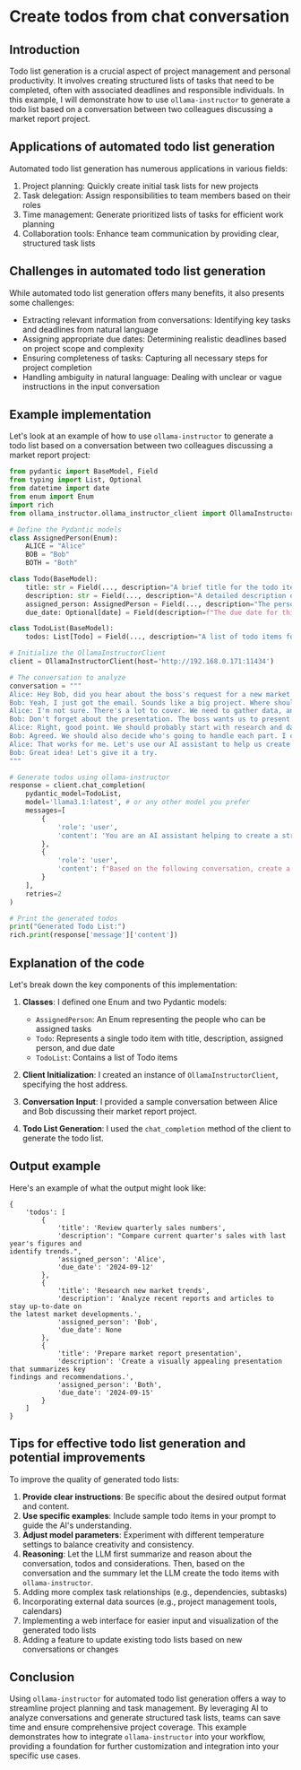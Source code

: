 # Create todos from chat conversation

## Introduction

Todo list generation is a crucial aspect of project management and personal productivity. It involves creating structured lists of tasks that need to be completed, often with associated deadlines and responsible individuals. In this example, I will demonstrate how to use `ollama-instructor` to generate a todo list based on a conversation between two colleagues discussing a market report project.

## Applications of automated todo list generation

Automated todo list generation has numerous applications in various fields:

1. Project planning: Quickly create initial task lists for new projects
2. Task delegation: Assign responsibilities to team members based on their roles
3. Time management: Generate prioritized lists of tasks for efficient work planning
4. Collaboration tools: Enhance team communication by providing clear, structured task lists

## Challenges in automated todo list generation

While automated todo list generation offers many benefits, it also presents some challenges:

- Extracting relevant information from conversations: Identifying key tasks and deadlines from natural language
- Assigning appropriate due dates: Determining realistic deadlines based on project scope and complexity
- Ensuring completeness of tasks: Capturing all necessary steps for project completion
- Handling ambiguity in natural language: Dealing with unclear or vague instructions in the input conversation

## Example implementation

Let's look at an example of how to use `ollama-instructor` to generate a todo list based on a conversation between two colleagues discussing a market report project:

```python
from pydantic import BaseModel, Field
from typing import List, Optional
from datetime import date
from enum import Enum
import rich
from ollama_instructor.ollama_instructor_client import OllamaInstructorClient

# Define the Pydantic models
class AssignedPerson(Enum):
    ALICE = "Alice"
    BOB = "Bob"
    BOTH = "Both"

class Todo(BaseModel):
    title: str = Field(..., description="A brief title for the todo item")
    description: str = Field(..., description="A detailed description of the todo item")
    assigned_person: AssignedPerson = Field(..., description="The person assigned to this todo")
    due_date: Optional[date] = Field(description=f"The due date for this todo item. Today is {date.today()}")

class TodoList(BaseModel):
    todos: List[Todo] = Field(..., description="A list of todo items for the market report project")

# Initialize the OllamaInstructorClient
client = OllamaInstructorClient(host='http://192.168.0.171:11434')

# The conversation to analyze
conversation = """
Alice: Hey Bob, did you hear about the boss's request for a new market report?
Bob: Yeah, I just got the email. Sounds like a big project. Where should we start?
Alice: I'm not sure. There's a lot to cover. We need to gather data, analyze trends, and write up the findings.
Bob: Don't forget about the presentation. The boss wants us to present this to the board next month.
Alice: Right, good point. We should probably start with research and data collection. Then move on to analysis, report writing, and finally the presentation prep.
Bob: Agreed. We should also decide who's going to handle each part. I can take the lead on data collection if you want to focus on the analysis.
Alice: That works for me. Let's use our AI assistant to help us create a structured todo list. It'll make sure we don't forget anything important.
Bob: Great idea! Let's give it a try.
"""

# Generate todos using ollama-instructor
response = client.chat_completion(
    pydantic_model=TodoList,
    model='llama3.1:latest', # or any other model you prefer
    messages=[
        {
            'role': 'user',
            'content': 'You are an AI assistant helping to create a structured todo list for a market report project based on a conversation between two colleagues.'
        },
        {
            'role': 'user',
            'content': f"Based on the following conversation, create a structured todo list for the market report project. Include appropriate titles, descriptions, assigned persons, and due dates for each todo item:\n\n{conversation}"
        }
    ],
    retries=2
)

# Print the generated todos
print("Generated Todo List:")
rich.print(response['message']['content'])
```

## Explanation of the code

Let's break down the key components of this implementation:

1. **Classes**: I defined one Enum and two Pydantic models:
   - `AssignedPerson`: An Enum representing the people who can be assigned tasks
   - `Todo`: Represents a single todo item with title, description, assigned person, and due date
   - `TodoList`: Contains a list of Todo items

2. **Client Initialization**: I created an instance of `OllamaInstructorClient`, specifying the host address.

3. **Conversation Input**: I provided a sample conversation between Alice and Bob discussing their market report project.

4. **Todo List Generation**: I used the `chat_completion` method of the client to generate the todo list.

## Output example

Here's an example of what the output might look like:

```
{
    'todos': [
        {
            'title': 'Review quarterly sales numbers',
            'description': "Compare current quarter's sales with last year's figures and
identify trends.",
            'assigned_person': 'Alice',
            'due_date': '2024-09-12'
        },
        {
            'title': 'Research new market trends',
            'description': 'Analyze recent reports and articles to stay up-to-date on 
the latest market developments.',
            'assigned_person': 'Bob',
            'due_date': None
        },
        {
            'title': 'Prepare market report presentation',
            'description': 'Create a visually appealing presentation that summarizes key
findings and recommendations.',
            'assigned_person': 'Both',
            'due_date': '2024-09-15'
        }
    ]
}
```

## Tips for effective todo list generation and potential improvements

To improve the quality of generated todo lists:

1. **Provide clear instructions**: Be specific about the desired output format and content.
2. **Use specific examples**: Include sample todo items in your prompt to guide the AI's understanding.
3. **Adjust model parameters**: Experiment with different temperature settings to balance creativity and consistency.
4. **Reasoning**: Let the LLM first summarize and reason about the conversation, todos and considerations. Then, based on the conversation and the summary let the LLM create the todo items with `ollama-instructor`.
5. Adding more complex task relationships (e.g., dependencies, subtasks)
6. Incorporating external data sources (e.g., project management tools, calendars)
7. Implementing a web interface for easier input and visualization of the generated todo lists
8. Adding a feature to update existing todo lists based on new conversations or changes

## Conclusion

Using `ollama-instructor` for automated todo list generation offers a way to streamline project planning and task management. By leveraging AI to analyze conversations and generate structured task lists, teams can save time and ensure comprehensive project coverage. This example demonstrates how to integrate `ollama-instructor` into your workflow, providing a foundation for further customization and integration into your specific use cases.